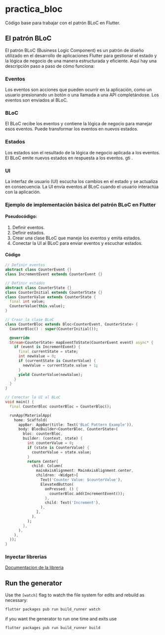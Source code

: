 # practica_bloc

Código base para trabajar con el patrón BLoC en Flutter.

## El patrón BLoC

El patrón BLoC (Business Logic Component) es un patrón de diseño utilizado en el desarrollo de aplicaciones Flutter para gestionar el estado y la lógica de negocio de una manera estructurada y eficiente. Aquí hay una descripción paso a paso de cómo funciona:

### Eventos
Los eventos son acciones que pueden ocurrir en la aplicación, como un usuario presionando un botón o una llamada a una API completándose. Los eventos son enviados al BLoC.

### BLoC
El BLoC recibe los eventos y contiene la lógica de negocio para manejar esos eventos. Puede transformar los eventos en nuevos estados.

### Estados
Los estados son el resultado de la lógica de negocio aplicada a los eventos. El BLoC emite nuevos estados en respuesta a los eventos.
gti .
### UI
La interfaz de usuario (UI) escucha los cambios en el estado y se actualiza en consecuencia. La UI envía eventos al BLoC cuando el usuario interactúa con la aplicación.

### Ejemplo de implementación básica del patrón BLoC en Flutter

#### Pseudocódigo:
1. Definir eventos.
2. Definir estados.
3. Crear una clase BLoC que maneje los eventos y emita estados.
4. Conectar la UI al BLoC para enviar eventos y escuchar estados.

#### Código

```dart
// Definir eventos
abstract class CounterEvent {}
class IncrementEvent extends CounterEvent {}

// Definir estados
abstract class CounterState {}
class CounterInitial extends CounterState {}
class CounterValue extends CounterState {
  final int value;
  CounterValue(this.value);
}

// Crear la clase BLoC
class CounterBloc extends Bloc<CounterEvent, CounterState> {
  CounterBloc() : super(CounterInitial());

  @override
  Stream<CounterState> mapEventToState(CounterEvent event) async* {
    if (event is IncrementEvent) {
      final currentState = state;
      int newValue = 0;
      if (currentState is CounterValue) {
        newValue = currentState.value + 1;
      }
      yield CounterValue(newValue);
    }
  }
}

// Conectar la UI al BLoC
void main() {
  final CounterBloc counterBloc = CounterBloc();

  runApp(MaterialApp(
    home: Scaffold(
      appBar: AppBar(title: Text('BLoC Pattern Example')),
      body: BlocBuilder<CounterBloc, CounterState>(
        bloc: counterBloc,
        builder: (context, state) {
          int counterValue = 0;
          if (state is CounterValue) {
            counterValue = state.value;
          }
          return Center(
            child: Column(
              mainAxisAlignment: MainAxisAlignment.center,
              children: <Widget>[
                Text('Counter Value: $counterValue'),
                ElevatedButton(
                  onPressed: () {
                    counterBloc.add(IncrementEvent());
                  },
                  child: Text('Increment'),
                ),
              ],
            ),
          );
        },
      ),
    ),
  ));
}

```

### Inyectar librerias

[Documentacion de la libreria](https://pub.dev/packages/injectable)

## Run the generator

Use the `[watch]` flag to watch the file system for edits and rebuild as necessary:

```bash
flutter packages pub run build_runner watch

```
if you want the generator to run one time and exits use

```bash
flutter packages pub run build_runner build


